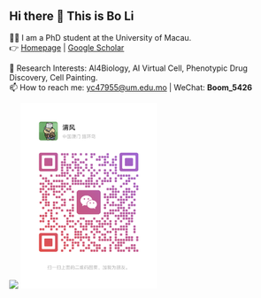 ## Hi there 👋 This is **Bo Li**

👨‍🎓 I am a PhD student at the University of Macau.  
👉 [Homepage](https://boom5426.github.io/) | [Google Scholar](https://scholar.google.com/citations?hl=zh-CN&user=y1myk_IAAAAJ&view_op=list_works&sortby=pubdate)

🔭 Research Interests: AI4Biology, AI Virtual Cell, Phenotypic Drug Discovery, Cell Painting.  
📫 How to reach me: yc47955@um.edu.mo | WeChat: **Boom_5426**

<!-- 并排开始 -->
<img src="https://github-readme-stats.vercel.app/api?username=Boom5426&show_icons=true&theme=radical" width="49%">
<img src="WeChat.png" width="49%">
<!-- 并排结束 -->
